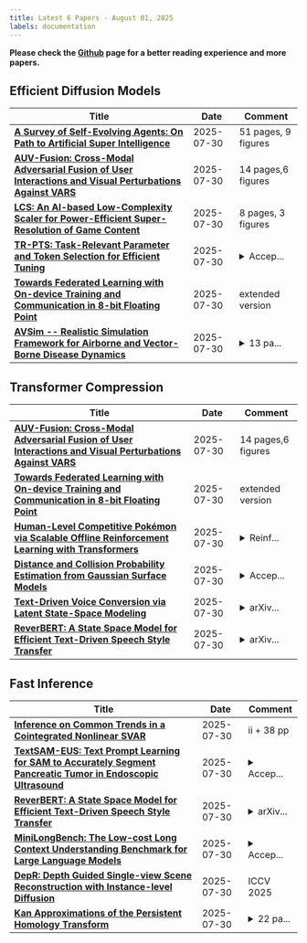 ```yaml
---
title: Latest 6 Papers - August 01, 2025
labels: documentation
---
```

**Please check the [Github](https://github.com/zezhishao/MTS_Daily_ArXiv) page for a better reading experience and more papers.**

## Efficient Diffusion Models
| **Title** | **Date** | **Comment** |
| --- | --- | --- |
| **[A Survey of Self-Evolving Agents: On Path to Artificial Super Intelligence](http://arxiv.org/abs/2507.21046v2)** | 2025-07-30 | 51 pages, 9 figures |
| **[AUV-Fusion: Cross-Modal Adversarial Fusion of User Interactions and Visual Perturbations Against VARS](http://arxiv.org/abs/2507.22880v1)** | 2025-07-30 | 14 pages,6 figures |
| **[LCS: An AI-based Low-Complexity Scaler for Power-Efficient Super-Resolution of Game Content](http://arxiv.org/abs/2507.22873v1)** | 2025-07-30 | 8 pages, 3 figures |
| **[TR-PTS: Task-Relevant Parameter and Token Selection for Efficient Tuning](http://arxiv.org/abs/2507.22872v1)** | 2025-07-30 | <details><summary>Accep...</summary><p>Accepted by ICCV 2025</p></details> |
| **[Towards Federated Learning with On-device Training and Communication in 8-bit Floating Point](http://arxiv.org/abs/2407.02610v2)** | 2025-07-30 | extended version |
| **[AVSim -- Realistic Simulation Framework for Airborne and Vector-Borne Disease Dynamics](http://arxiv.org/abs/2502.06212v2)** | 2025-07-30 | <details><summary>13 pa...</summary><p>13 pages, 15 figures, submitted to IEEE Transactions on Systems, Man, and Cybernetics: Systems</p></details> |

## Transformer Compression
| **Title** | **Date** | **Comment** |
| --- | --- | --- |
| **[AUV-Fusion: Cross-Modal Adversarial Fusion of User Interactions and Visual Perturbations Against VARS](http://arxiv.org/abs/2507.22880v1)** | 2025-07-30 | 14 pages,6 figures |
| **[Towards Federated Learning with On-device Training and Communication in 8-bit Floating Point](http://arxiv.org/abs/2407.02610v2)** | 2025-07-30 | extended version |
| **[Human-Level Competitive Pokémon via Scalable Offline Reinforcement Learning with Transformers](http://arxiv.org/abs/2504.04395v2)** | 2025-07-30 | <details><summary>Reinf...</summary><p>Reinforcement Learning Conference 2025</p></details> |
| **[Distance and Collision Probability Estimation from Gaussian Surface Models](http://arxiv.org/abs/2402.00186v3)** | 2025-07-30 | <details><summary>Accep...</summary><p>Accepted at IROS 2025</p></details> |
| **[Text-Driven Voice Conversion via Latent State-Space Modeling](http://arxiv.org/abs/2503.20999v2)** | 2025-07-30 | <details><summary>arXiv...</summary><p>arXiv admin note: This paper has been withdrawn by arXiv due to disputed and unverifiable authorship and affiliation</p></details> |
| **[ReverBERT: A State Space Model for Efficient Text-Driven Speech Style Transfer](http://arxiv.org/abs/2503.20992v2)** | 2025-07-30 | <details><summary>arXiv...</summary><p>arXiv admin note: This paper has been withdrawn by arXiv due to disputed and unverifiable authorship and affiliation</p></details> |

## Fast Inference
| **Title** | **Date** | **Comment** |
| --- | --- | --- |
| **[Inference on Common Trends in a Cointegrated Nonlinear SVAR](http://arxiv.org/abs/2507.22869v1)** | 2025-07-30 | ii + 38 pp |
| **[TextSAM-EUS: Text Prompt Learning for SAM to Accurately Segment Pancreatic Tumor in Endoscopic Ultrasound](http://arxiv.org/abs/2507.18082v3)** | 2025-07-30 | <details><summary>Accep...</summary><p>Accepted to ICCV 2025 Workshop CVAMD</p></details> |
| **[ReverBERT: A State Space Model for Efficient Text-Driven Speech Style Transfer](http://arxiv.org/abs/2503.20992v2)** | 2025-07-30 | <details><summary>arXiv...</summary><p>arXiv admin note: This paper has been withdrawn by arXiv due to disputed and unverifiable authorship and affiliation</p></details> |
| **[MiniLongBench: The Low-cost Long Context Understanding Benchmark for Large Language Models](http://arxiv.org/abs/2505.19959v2)** | 2025-07-30 | <details><summary>Accep...</summary><p>Accepted by ACL'25 main track</p></details> |
| **[DepR: Depth Guided Single-view Scene Reconstruction with Instance-level Diffusion](http://arxiv.org/abs/2507.22825v1)** | 2025-07-30 | ICCV 2025 |
| **[Kan Approximations of the Persistent Homology Transform](http://arxiv.org/abs/2507.22816v1)** | 2025-07-30 | <details><summary>22 pa...</summary><p>22 pages, 4 figures. Dedicated to our beloved graduate and post-doc mentor, Sayan Mukherjee (1971--2025)</p></details> |

